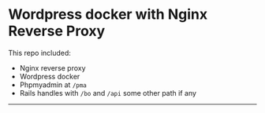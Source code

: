 # Wordpress docker with Nginx Reverse Proxy

This repo included:

- Nginx reverse proxy
- Wordpress docker
- Phpmyadmin at `/pma`
- Rails handles with `/bo` and `/api` some other path if any

---
